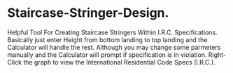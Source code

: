 # Staircase-Stringer-Design. 
Helpful Tool For Creating Staircase Stringers Within I.R.C. Specifications.
Basically just enter Height from bottom landing to top landing and the
Calculator will handle the rest. Although you may change some parmeters
manually and the Calculator will prompt if specification is in violation.
Right-Click the graph to view the International Residential Code Specs (I.R.C.). 
